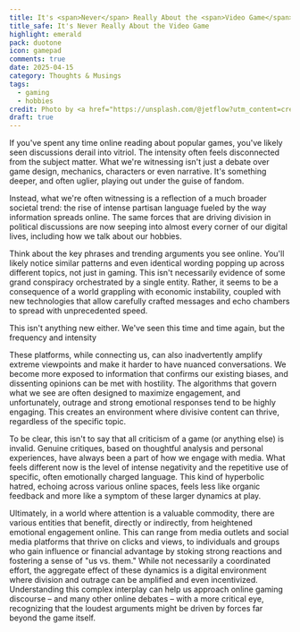 ```yaml
---
title: It's <span>Never</span> Really About the <span>Video Game</span>
title_safe: It's Never Really About the Video Game
highlight: emerald
pack: duotone
icon: gamepad
comments: true
date: 2025-04-15
category: Thoughts & Musings
tags:
  - gaming
  - hobbies
credit: Photo by <a href="https://unsplash.com/@jetflow?utm_content=creditCopyText&utm_medium=referral&utm_source=unsplash">George Flowers</a> on <a href="https://unsplash.com/photos/black-and-blue-arcade-machine-PjcIWKTopCE?utm_content=creditCopyText&utm_medium=referral&utm_source=unsplash">Unsplash</a>
draft: true
---
```

If you've spent any time online reading about popular games, you've likely seen discussions derail into vitriol. The intensity often feels disconnected from the subject matter. What we're witnessing isn't just a debate over game design, mechanics, characters or even narrative. It's something deeper, and often uglier, playing out under the guise of fandom.

<!--more-->

Instead, what we're often witnessing is a reflection of a much broader societal trend: the rise of intense partisan language fueled by the way information spreads online. The same forces that are driving division in political discussions are now seeping into almost every corner of our digital lives, including how we talk about our hobbies.

Think about the key phrases and trending arguments you see online. You'll likely notice similar patterns and even identical wording popping up across different topics, not just in gaming. This isn't necessarily evidence of some grand conspiracy orchestrated by a single entity. Rather, it seems to be a consequence of a world grappling with economic instability, coupled with new technologies that allow carefully crafted messages and echo chambers to spread with unprecedented speed.

This isn't anything new either. We've seen this time and time again, but the frequency and intensity 

These platforms, while connecting us, can also inadvertently amplify extreme viewpoints and make it harder to have nuanced conversations. We become more exposed to information that confirms our existing biases, and dissenting opinions can be met with hostility. The algorithms that govern what we see are often designed to maximize engagement, and unfortunately, outrage and strong emotional responses tend to be highly engaging. This creates an environment where divisive content can thrive, regardless of the specific topic.

To be clear, this isn't to say that all criticism of a game (or anything else) is invalid. Genuine critiques, based on thoughtful analysis and personal experiences, have always been a part of how we engage with media. What feels different now is the level of intense negativity and the repetitive use of specific, often emotionally charged language. This kind of hyperbolic hatred, echoing across various online spaces, feels less like organic feedback and more like a symptom of these larger dynamics at play.

Ultimately, in a world where attention is a valuable commodity, there are various entities that benefit, directly or indirectly, from heightened emotional engagement online. This can range from media outlets and social media platforms that thrive on clicks and views, to individuals and groups who gain influence or financial advantage by stoking strong reactions and fostering a sense of "us vs. them." While not necessarily a coordinated effort, the aggregate effect of these dynamics is a digital environment where division and outrage can be amplified and even incentivized. Understanding this complex interplay can help us approach online gaming discourse – and many other online debates – with a more critical eye, recognizing that the loudest arguments might be driven by forces far beyond the game itself.